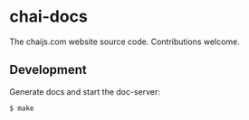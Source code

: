 chai-docs
=========

The chaijs.com website source code. Contributions welcome.

## Development

Generate docs and start the doc-server:

```
$ make
```
